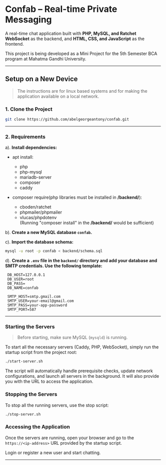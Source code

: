 # Confab – Real-time Private Messaging

A real-time chat application built with **PHP, MySQL, and Ratchet WebSocket** as the backend, and **HTML, CSS, and JavaScript** as the frontend.

This project is being developed as a Mini Project for the 5th Semester BCA program at Mahatma Gandhi University.

---

## Setup on a New Device
> The instructions are for linux based systems and for making the application available on a local network.

### 1. Clone the Project

```bash
git clone https://github.com/abelgeorgeantony/confab.git
```

---

### 2. Requirements

a). **Install dependencies:**
- apt install:
  - php
  - php-mysql
  - mariadb-server
  - composer
  - caddy

- composer require(php libraries must be installed in **/backend/**):
  - cboden/ratchet
  - phpmailer/phpmailer
  - vlucas/phpdotenv \
  (Running "composer install" in the **/backend/** would be sufficient)


b). **Create a new MySQL database `confab`.**

c). **Import the database schema:**
   ```bash
   mysql -u root -p confab < backend/schema.sql
   ```
d). **Create a `.env` file in the `backend/` directory and add your database and SMTP credentials. Use the following template:**
   ```
    DB_HOST=127.0.0.1
    DB_USER=root
    DB_PASS=
    DB_NAME=confab

    SMTP_HOST=smtp.gmail.com
    SMTP_USER=your-email@gmail.com
    SMTP_PASS=your-app-password
    SMTP_PORT=587
   ```

---

### Starting the Servers

> Before starting, make sure MySQL (`mysqld`) is running.

To start all the necessary servers (Caddy, PHP, WebSocket), simply run the startup script from the project root:

```bash
./start-server.sh
```

The script will automatically handle prerequisite checks, update network configurations, and launch all servers in the background. It will also provide you with the URL to access the application.

### Stopping the Servers

To stop all the running servers, use the stop script:

```bash
./stop-server.sh
```

### Accessing the Application

Once the servers are running, open your browser and go to the `https://<ip-address>` URL provided by the startup script.

Login or register a new user and start chatting.

---
